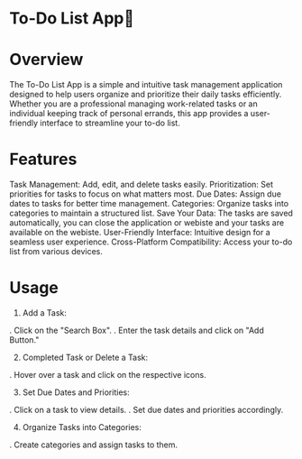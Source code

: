 # To-Do List App🚀

# Overview

The To-Do List App is a simple and intuitive task management application designed to help users organize and prioritize their daily tasks efficiently. Whether you are a professional managing work-related tasks or an individual keeping track of personal errands, this app provides a user-friendly interface to streamline your to-do list.

# Features

Task Management: Add, edit, and delete tasks easily.
Prioritization: Set priorities for tasks to focus on what matters most.
Due Dates: Assign due dates to tasks for better time management.
Categories: Organize tasks into categories to maintain a structured list.
Save Your Data: The tasks are saved automatically, you can close the application or webiste and your tasks are available on the webiste.
User-Friendly Interface: Intuitive design for a seamless user experience.
Cross-Platform Compatibility: Access your to-do list from various devices.

# Usage

1. Add a Task:

 . Click on the "Search Box".
 . Enter the task details and click on "Add Button."

2. Completed Task or Delete a Task:

 . Hover over a task and click on the respective icons.

3. Set Due Dates and Priorities:

 . Click on a task to view details.
 . Set due dates and priorities accordingly.

4. Organize Tasks into Categories:

 . Create categories and assign tasks to them.
